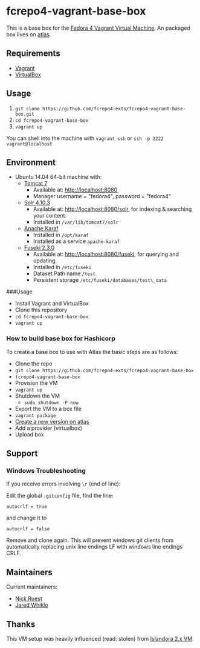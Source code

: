 # fcrepo4-vagrant-base-box
This is a base box for the [Fedora 4 Vagrant Virtual Machine](https://github.com/fcrepo4-exts/fcrepo4-vagrant). An packaged box lives on [atlas](https://atlas.hashicorp.com/ruebot/fcrepo4-base).

## Requirements

* [Vagrant](https://www.vagrantup.com/)
* [VirtualBox](https://www.virtualbox.org/)

## Usage

1. `git clone https://github.com/fcrepo4-exts/fcrepo4-vagrant-base-box.git`
2. `cd fcrepo4-vagrant-base-box`
3. `vagrant up`

You can shell into the machine with `vagrant ssh` or `ssh -p 2222 vagrant@localhost`

## Environment

* Ubuntu 14.04 64-bit machine with: 
  * [Tomcat 7](http://tomcat.apache.org)
    * Available at:  [http://localhost:8080](http://localhost:8080)
    * Manager username = "fedora4", password = "fedora4"
  * [Solr 4.10.3](http://lucene.apache.org/solr/)
    * Available at: [http://localhost:8080/solr](http://localhost:8080/solr), for indexing & searching your content.
    * Installed in `/var/lib/tomcat7/solr`
  * [Apache Karaf](http://karaf.apache.org/)
    * Installed in `/opt/karaf`
    * Installed as a service `apache-karaf` 
  * [Fuseki 2.3.0](http://jena.apache.org/documentation/fuseki2/)
    * Available at: [http://localhost:8080/fuseki](http://localhost:8080/fuseki), for querying and updating.
    * Installed in `/etc/fuseki`
    * Dataset Path name `/test`
    * Persistent storage `/etc/fuseki/databases/test\_data`

###Usage

* Install Vagrant and VirtualBox
* Clone this repository 
* `cd fcrepo4-vagrant-base-box`
* `vagrant up`

### How to build base box for Hashicorp

To create a base box to use with Atlas the basic steps are as follows: 

- Clone the repo 
 - `git clone https://github.com/fcrepo4-exts/fcrepo4-vagrant-base-box`
 - `fcrepo4-vagrant-base-box`
- Provision the VM
 - `vagrant up`
- Shutdown the VM
  - `sudo shutdown -P now`
- Export the VM to a box file 
 - `vagrant package`
- [Create a new version on atlas](https://atlas.hashicorp.com/fcrepo/boxes/fcrepo4-base/versions/new)
- Add a provider (virtualbox)
- Upload box

## Support

### Windows Troubleshooting

If you receive errors involving `\r` (end of line):

Edit the global `.gitconfig` file, find the line:
```
autocrlf = true
```
and change it to
```
autocrlf = false
```
Remove and clone again. This will prevent windows git clients from automatically replacing unix line endings LF with windows line endings CRLF.

## Maintainers

Current maintainers:

* [Nick Ruest](https://github.com/ruebot)
* [Jared Whiklo](https://github.com/whikloj)

## Thanks

This VM setup was heavily influenced (read: stolen) from [Islandora 2.x VM](https://github.com/Islandora-Labs/islandora/tree/7.x-2.x/install).
